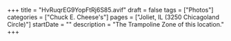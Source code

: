 +++
title = "HvRuqrEG9YopFtRj6S85.avif"
draft = false
tags = ["Photos"]
categories = ["Chuck E. Cheese's"]
pages = ["Joliet, IL (3250 Chicagoland Circle)"]
startDate = ""
description = "The Trampoline Zone of this location."
+++
